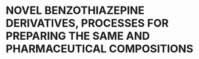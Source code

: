 # NOVEL BENZOTHIAZEPINE DERIVATIVES, PROCESSES FOR PREPARING THE SAME AND PHARMACEUTICAL COMPOSITIONS
